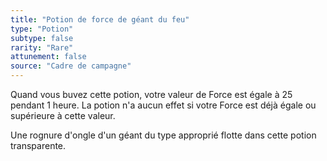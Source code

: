 ```yaml
---
title: "Potion de force de géant du feu"
type: "Potion"
subtype: false
rarity: "Rare"
attunement: false
source: "Cadre de campagne"
---
```

Quand vous buvez cette potion, votre valeur de Force est égale à 25 pendant 1 heure. La potion n'a aucun effet si votre Force est déjà égale ou supérieure à cette valeur.

Une rognure d'ongle d'un géant du type approprié flotte dans cette potion transparente.
